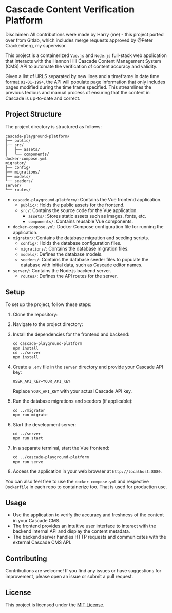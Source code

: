# Cascade Content Verification Platform

Disclaimer: All contributions were made by Harry (me) - this project ported over from Gitlab, which includes merge requests approved by @Peter Crackenberg, my supervisor.

This project is a containerized `Vue.js` and `Node.js` full-stack web application that interacts with the Hannon Hill Cascade Content Management System (CMS) API to automate the verification of content accuracy and validity.

Given a list of URLS separated by new lines and a timeframe in date time format `01-01-1994`, the API will populate page information that only includes pages modified during the time frame specified. This streamlines the previous tedious and manual process of ensuring that the content in Cascade is up-to-date and correct.

## Project Structure

The project directory is structured as follows:

```
cascade-playground-platform/
├── public/
├── src/
│   ├── assets/
│   └── components/
docker-compose.yml
migrator/
├── config/
├── migrations/
├── models/
└── seeders/
server/
└── routes/
```

- `cascade-playground-platform/`: Contains the Vue frontend application.
  - `public/`: Holds the public assets for the frontend.
  - `src/`: Contains the source code for the Vue application.
    - `assets/`: Stores static assets such as images, fonts, etc.
    - `components/`: Contains reusable Vue components.
- `docker-compose.yml`: Docker Compose configuration file for running the application.
- `migrator/`: Contains the database migration and seeding scripts.
  - `config/`: Holds the database configuration files.
  - `migrations/`: Contains the database migration files.
  - `models/`: Defines the database models.
  - `seeders/`: Contains the database seeder files to populate the database with initial data, such as Cascade editor names.
- `server/`: Contains the Node.js backend server.
  - `routes/`: Defines the API routes for the server.

## Setup

To set up the project, follow these steps:

1. Clone the repository:
2. Navigate to the project directory:
3. Install the dependencies for the frontend and backend:
   ```
   cd cascade-playground-platform
   npm install
   cd ../server
   npm install
   ```
4. Create a `.env` file in the `server` directory and provide your Cascade API key:
   ```
   USER_API_KEY=YOUR_API_KEY
   ```
   Replace `YOUR_API_KEY` with your actual Cascade API key.

5. Run the database migrations and seeders (if applicable):
   ```
   cd ../migrator
   npm run migrate
   ```
6. Start the development server:
   ```
   cd ../server
   npm run start
   ```
7. In a separate terminal, start the Vue frontend:
   ```
   cd ../cascade-playground-platform
   npm run serve
   ```
8. Access the application in your web browser at `http://localhost:8080`.

You can also feel free to use the `docker-compose.yml` and respective `Dockerfile` in each repo to containerize too. That is used for production use.

## Usage

- Use the application to verify the accuracy and freshness of the content in your Cascade CMS.
- The frontend provides an intuitive user interface to interact with the backend internal API and display the content metadata.
- The backend server handles HTTP requests and communicates with the external Cascade CMS API.

## Contributing

Contributions are welcome! If you find any issues or have suggestions for improvement, please open an issue or submit a pull request.

## License

This project is licensed under the [MIT License](LICENSE).
